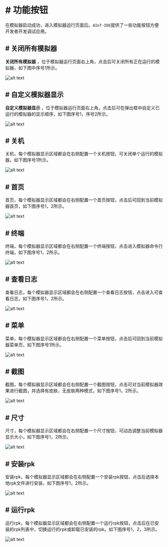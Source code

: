<!-- 源地址: https://iot.mi.com/vela/quickapp/zh/tools/debug/toolbar.html -->

# # 功能按钮

在模拟器启动成功，进入模拟器运行页面后。`AIoT-IDE`提供了一些功能按钮方便开发者开发调试应用。

## # 关闭所有模拟器

**关闭所有模拟器** ，位于模拟器运行页面右上角，点击后可关闭所有正在运行的模拟器，如下图中序号1所示。

![alt text](../../images/ide-debug-26.4fe578ef.png)

## # 自定义模拟器显示

**自定义模拟器显示** ，位于模拟器运行页面右上角，点击后可在弹出框中自定义已运行的模拟器的显示顺序，如下图序号1，序号2所示。

![alt text](../../images/ide-debug-27.5f258abf.png)

## # 关机

关机，每个模拟器显示区域都会在右侧配置一个关机按钮，可关闭单个运行的模拟器，如下图序号1所示。

![alt text](../../images/ide-debug-28.ab39129e.png)

## # 首页

首页，每个模拟器显示区域都会在右侧配置一个首页按钮，点击后可回到当前模拟器首页，如下图序号1，2所示。

![alt text](../../images/ide-debug-29.c8f70d32.png)

## # 终端

终端，每个模拟器显示区域都会在右侧配置一个终端按钮，点击进入模拟器命令行终端，如下图序号1，2所示。

![alt text](../../images/ide-debug-35.a7592294.png)

## # 查看日志

查看日志，每个模拟器显示区域都会在右侧配置一个查看日志按钮，点击进入可查看日志，如下图序号1，2所示。

![alt text](../../images/ide-debug-36.e7c38e63.png)

## # 菜单

菜单，每个模拟器显示区域都会在右侧配置一个菜单按钮，点击后可回到当前模拟器菜单页，如下图序号1所示。

![alt text](../../images/ide-debug-30.ae3d77e9.png)

## # 截图

截图，每个模拟器显示区域都会在右侧配置一个截图按钮，点击可对当前模拟器效果进行截图，并选择有皮肤，无皮肤两种模式，如下图序号1，2所示。

![alt text](../../images/ide-debug-31.54d34bc3.png)

## # 尺寸

尺寸，每个模拟器显示区域都会在右侧配置一个尺寸按钮，可动态调整当前模拟器显示大小，如下图序号1，2所示。

![alt text](../../images/ide-debug-32.df0a72dc.png)

## # 安装rpk

安装rpk，每个模拟器显示区域都会在右侧配置一个安装rpk按钮，点击后选择本地rpk文件进行安装，如下图序号1，2所示。

![alt text](../../images/ide-debug-33.d829014e.png)

## # 运行rpk

运行rpk，每个模拟器显示区域都会在右侧配置一个运行rpk按钮，点击后在已安装的rpk列表中，切换运行的rpk或卸载已安装的rpk。如下图序号1，2，3所示。

![alt text](../../images/ide-debug-34.23e3e479.png)
